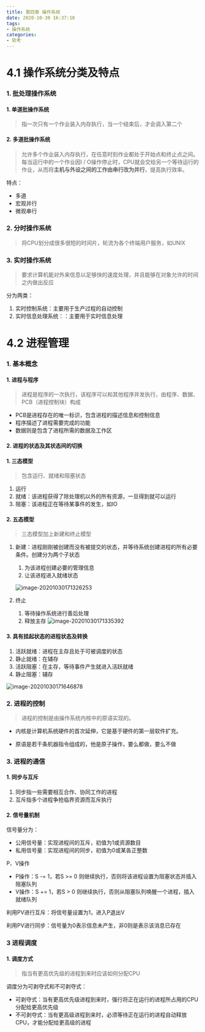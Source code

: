```yaml
---
title: 第四章 操作系统
date: 2020-10-30 16:37:18
tags:
- 操作系统
categories:
- 软考
---
```


# 4.1 操作系统分类及特点

### 1. 批处理操作系统

#### 1. 单道批操作系统

> 指一次只有一个作业装入内存执行，当一个结束后，才会调入第二个

#### 2. 多道批操作系统

> 允许多个作业装入内存执行，在任意时刻作业都处于开始点和终止点之间。每当运行中的一个作业因I / O操作停止时，CPU就会交给另一个等待运行的作业，从而将**主机与外设之间的工作由串行改为并行**，提高执行效率。

特点：

- 多道
- 宏观并行
- 微观串行

### 2. 分时操作系统

> 将CPU划分成很多很短的时间片，轮流为各个终端用户服务，如UNIX

### 3. 实时操作系统

> 要求计算机能对外来信息以足够快的速度处理，并且能够在对象允许的时间之内做出反应

分为两类：

1. 实时控制系统：主要用于生产过程的自动控制
2. 实时信息处理系统：：主要用于实时信息处理

# 4.2 进程管理

### 1. 基本概念

#### 1. 进程与程序

> 进程是程序的一次执行，该程序可以和其他程序并发执行，由程序、数据、PCB（进程控制块）构成

- PCB是进程存在的唯一标识，包含进程的描述信息和控制信息
- 程序描述了进程需要完成的功能
- 数据则是包含了进程所需的数据及工作区

####  2. 进程的状态及其状态间的切换

#### 1. 三态模型

> 包含运行、就绪和阻塞状态

1. 运行
2. 就绪：该进程获得了除处理机以外的所有资源，一旦得到就可以运行
3. 阻塞：该进程正在等待某事件的发生，如IO

#### 2. 五态模型

> 三态模型加上新建和终止模型

1. 新建：进程刚刚被创建而没有被提交的状态，并等待系统创建进程的所有必要条件。创建分为两个子状态

	1. 为该进程创建必要的管理信息
	2. 让该进程进入就绪状态

	![image-20201030171326253](http://cdn.zhouxug.cn/20201030171326.png)

2. 终止

	1. 等待操作系统进行善后处理
	2. 释放主存
	 ![image-20201030171335392](http://cdn.zhouxug.cn/20201030171335.png)

#### 3. 具有挂起状态的进程状态及转换

1. 活跃就绪：进程在主存且处于可被调度的状态
2. 静止就绪：在辅存
3. 活跃阻塞：在主存，等待事件产生就进入活跃就绪
4. 静止阻塞：辅存

![image-20201030171646878](http://cdn.zhouxug.cn/20201030171646.png)

### 2. 进程的控制 

> 进程的控制是由操作系统内核中的原语实现的。

- 内核是计算机系统硬件的首次延伸，它是基于硬件的第一层软件扩充。

- 原语是若干条机器指令组成的，他是原子操作，要么都做，要么不做

### 3. 进程的通信

#### 1. 同步与互斥

1. 同步指一些需要相互合作、协同工作的进程
2. 互斥指多个进程争抢临界资源而互斥执行

#### 2. 信号量机制

信号量分为：

- 公用信号量：实现进程间的互斥，初值为1或资源数目
- 私用信号量：实现进程间的同步，初值为0或某各正整数

P、V操作

- P操作：S -= 1，若S  >= 0 则继续执行，否则将该进程设置为阻塞状态并插入阻塞队列
- V操作：S += 1，若S > 0 则继续执行，否则从阻塞队列唤醒一个进程，插入就绪队列

利用PV进行互斥：将信号量设置为1，进入P退出V

利用PV进行同步：信号量为0表示信息未产生，非0则是表示该消息已存在

### 3 进程调度

#### 1. 调度方式

> 指当有更高优先级的进程到来时应该如何分配CPU

调度分为可剥夺式和不可剥夺式：

- 可剥夺式：当有更高优先级进程到来时，强行将正在运行的进程所占用的CPU分配给更高优先级
- 不可剥夺式：当有更高级进程到来时，必须等待正在运行的进程自动释放CPU，才能分配给更高级的进程















